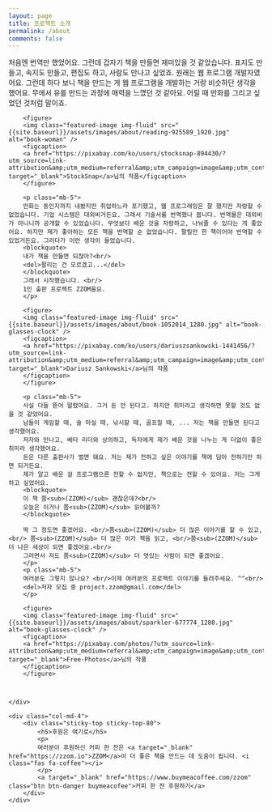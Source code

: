 ```yaml
---
layout: page
title: 프로젝트 소개
permalink: /about
comments: false
---
```


<div class="row justify-content-between">
    <div class="col-md-8 pr-5">
        <p class="mb-5">
        처음엔 번역만 했었어요. 그런데 갑자기 책을 만들면 재미있을 것 같았습니다. 표지도 만들고, 속지도 만들고, 편집도 하고, 사람도 만나고 싶었죠. 원래는 웹 프로그램 개발자였어요. 그런데 하다 보니 책을 만드는 게 웹 프로그램을 개발하는 거랑 비슷하단 생각을 했어요. 무에서 유를 만드는 과정에 매력을 느꼈던 것 같아요. 어릴 때 만화를 그리고 싶었던 것처럼 말이죠.
        </p>

        <figure>        
        <img class="featured-image img-fluid" src="{{site.baseurl}}/assets/images/about/reading-925589_1920.jpg" alt="book-woman" />
        <figcaption>
        <a href="https://pixabay.com/ko/users/stocksnap-894430/?utm_source=link-attribution&amp;utm_medium=referral&amp;utm_campaign=image&amp;utm_content=925589" target="_blank">StockSnap</a>님의 작품</figcaption>
        </figure>
        
        <p class="mb-5">
        만화는 동인지까지 내봤지만 취업하느라 포기했고, 웹 프로그래밍은 잘 했지만 자랑할 수 없었습니다. 기업 시스템은 대외비거든요. 그래서 기술서를 번역했나 봅니다. 번역물은 대외비가 아니니까 공개할 수 있었습니다. 무엇보다 배운 것을 자랑하고, 나눠줄 수 있다는 게 좋았어요. 하지만 제가 좋아하는 모든 책을 번역할 순 없었습니다. 팔릴만 한 책이어야 번역할 수 있었거든요. 그러다가 이런 생각이 들었습니다.
        <blockquote>
        내가 책을 만들면 되잖아?<br/>
        <del>팔리는 건 모르겠고...</del>
        </blockquote>
        그래서 시작했습니다. <br/>
        1인 출판 프로젝트 ZZOM을요.
        </p>

        <figure>        
        <img class="featured-image img-fluid" src="{{site.baseurl}}/assets/images/about/book-1052014_1280.jpg" alt="book-glasses-clock" />
        <figcaption>
        <a href="https://pixabay.com/ko/users/dariuszsankowski-1441456/?utm_source=link-attribution&amp;utm_medium=referral&amp;utm_campaign=image&amp;utm_content=1052014" target="_blank">Dariusz Sankowski</a>님의 작품
        </figcaption>
        </figure>

        <p class="mb-5">
        사실 다들 뜯어 말렸어요. 그거 돈 안 된다고. 하지만 취미라고 생각하면 못할 것도 없을 것 같았어요. 
        남들이 게임할 때, 술 마실 때, 낚시할 때, 골프칠 때, ... 저는 책을 만들면 된다고 생각했어요. 
        저자와 만나고, 베타 리더와 상의하고, 독자에게 제가 배운 것을 나누는 게 더없이 좋은 취미라 생각했어요. 
        돈은 다른 출판사가 벌면 돼요. 저는 제가 전하고 싶은 이야기를 책에 담아 전하기만 하면 되거든요. 
        제가 알고 배운 걸 프로그램으론 전할 수 없지만, 책으로는 전할 수 있어요. 저는 그게 하고 싶었어요.
        <blockquote>
        이 책 쫌<sub>(ZZOM)</sub> 괜찮은데?<br/>
        오늘은 이거나 쫌<sub>(ZZOM)</sub> 읽어볼까?
        </blockquote>

        딱 그 정도면 좋겠어요. <br/>쫌<sub>(ZZOM)</sub> 더 많은 이야기를 할 수 있고,<br/> 쫌<sub>(ZZOM)</sub> 더 많은 이가 책을 읽고, <br/>쫌<sub>(ZZOM)</sub> 더 나은 세상이 되면 좋겠어요.<br/>
        그러면서 저도 쫌<sub>(ZZOM)</sub> 더 멋있는 사람이 되면 좋겠어요.
        </p>
        <p class="mb-5">
        여러분도 그렇지 않나요? <br/>이제 여러분의 프로젝트 이야기를 들려주세요. ^^<br/>
        <del>저자 모집 중 project.zzom@gmail.com</del>
        </p>

        <figure>        
        <img class="featured-image img-fluid" src="{{site.baseurl}}/assets/images/about/sparkler-677774_1280.jpg" alt="book-glasses-clock" />
        <figcaption>
        <a href="https://pixabay.com/photos/?utm_source=link-attribution&amp;utm_medium=referral&amp;utm_campaign=image&amp;utm_content=677774" target="_blank">Free-Photos</a>님의 작품
        </figcaption>
        </figure>



    </div>

    <div class="col-md-4">
        <div class="sticky-top sticky-top-80">
            <h5>후원은 여기로</h5>
            <p>
            여러분이 후원하신 커피 한 잔은 <a target="_blank" href="https://zzom.io">ZZOM</a>이 더 좋은 책을 만드는 데 도움이 됩니다. <i class="fas fa-coffee"></i>
            </p>
            <a target="_blank" href="https://www.buymeacoffee.com/zzom" class="btn btn-danger buymeacofee">커피 한 잔 후원하기</a> 
        </div>
    </div>
</div>